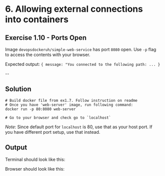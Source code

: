 # 6. Allowing external connections into containers

## Exercise 1.10 - Ports Open

Image `devopsdockeruh/simple-web-service` has port `8080` open. Use `-p` flag to access the contents with your browser.

Expected output: `{ message: "You connected to the following path: ... }`

--

## Solution

```docker
# Build docker file from ex1.7. Follow instruction on readme
# Once you have 'web-server' image, run following command:
docker run -p 80:8080 web-server

# Go to your browser and check go to `localhost`
```

_Note_: Since default port for `localhost` is 80, use that as your host port. If you have different port setup, use that instead.

## Output
Terminal should look like this:

Browser should look like this: